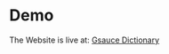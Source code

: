 # Demo
The Website is live at: [Gsauce Dictionary](https://asim-koirala.github.io/Gsauce_Dictionary/)
